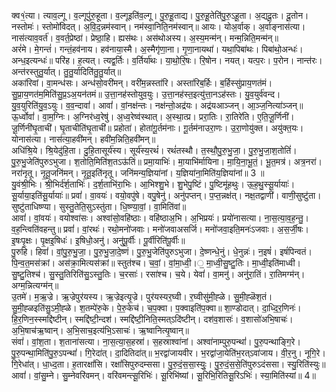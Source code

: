 

  
क्व१॒॑त्या। त्याव॒ल्गू। व॒ल्गूपु॑रु॒हूता। व॒ल्गूइति॑व॒ल्गू। पु॒रु॒हू॒ताद्य। पु॒रु॒हू॒तेति॑पु॒रु॒ऽहू॒ता। अ॒द्यदू॒तः। दू॒तोन। नस्तोमः॑। स्तोमो॑विदत्। अ॒वि॒द॒न्नम॑स्वान्। नम॑स्वा॒निति॒नम॑स्वान्॥ आयः। योअ॒र्वाक्। अ॒र्वाङ्नास॑त्या। नास॑त्याव॒वर्त॑। व॒वर्त॒प्रेष्ठा॑। प्रेष्ठा॒हि। ह्यस॑थः। अस॑थोअस्य। अ॒स्य॒मन्म॑न्। मन्म॒न्निति॒मन्म॑न्॥  
अरं॑मे। मे॒गन्तं॑। गन्तं॒हव॑नाय। हव॑नाया॒स्मै। अ॒स्मैगृ॑णा॒ना। गृ॒णा॒नायथा॑। यथा॒पिबा॑थः। पिबा॑थो॒अन्धः॑। अन्ध॒इत्यन्धः॑॥ परि॑ह। ह॒त्यत्। त्यद्व॒र्तिः। व॒र्तिर्या॑थः। या॒थो॒रि॒षः। रि॒षोन। नयत्। यत्प॒रः। प॒रोन। नान्त॑रः। अन्त॑रस्तुतु॒र्यात्। तु॒तु॒र्यादिति॑तु॒तु॒र्यात्॥  
अका॑रिवां। वा॒मन्ध॑सः। अन्ध॑सो॒वरी॑मन्। वरी॑म॒न्नस्ता॑रि। अस्ता॑रिब॒र्हिः। ब॒र्हिस्सु॑प्राय॒णत॑मं। सु॒प्रा॒य॒णत॑म॒मिति॑सु॒प्र॒ऽअ॒यन॑तमं॥ उ॒त्ता॒नह॑स्तोयुव॒युः। उ॒त्ता॒नह॑स्त॒इत्यु॑त्ता॒नऽह॑स्तः। यु॒व॒युर्व॑वन्द। यु॒व॒युरिति॑यु॒व॒ऽयुः। व॒व॒न्दावां॑। आवां॑। वां॒नक्ष॑न्तः। नक्ष॑न्तो॒अद्र॑यः। अद्र॑यआञ्जन्। आ॒ञ्ज॒नित्या॑ञ्जन्॥  
ऊ॒र्ध्वोवां॑। वा॒म॒ग्निः। अ॒ग्निर॑ध्व॒रेषु॑। अ॒ध्व॒रेष्व॑स्थात्। अ॒स्था॒त्प्र। प्ररा॒तिः। रा॒तिरे॑ति। ए॒ति॒जू॒र्णिनी॑। जू॒र्णिनी॑घृ॒ताची॑। घृ॒ताचीति॑घृ॒ताची॑॥ प्रहोता॑। होता॑गू॒र्तम॑नाः। गू॒र्तम॑नाउरा॒णः। उ॒रा॒णोयु॑क्त। अयु॑क्त॒यः। योनास॑त्या। नास॑त्या॒हवी॑मन्। हवी॑म॒न्निति॒हवी॑मन्॥  
अधि॑श्रि॒ये। श्रि॒येदु॑हि॒ता। दु॒हि॒तासूर्य॑स्य। सूर्य॑स्य॒रथं॑। रथं॑तस्थौ। त॒स्थौ॒पु॒रु॒भु॒जा॒। पु॒रु॒भु॒जा॒श॒तोतिं॑। पु॒रु॒भु॒जेति॑पुरुऽभुजा। श॒तोति॒मिति॑श॒तऽऊ॑तिं॥ प्रमा॒याभिः॑। मा॒याभि॑र्मायिना। मा॒यि॒ना॒भू॒तं॒। भू॒त॒मत्र॑। अत्र॒नरा॑। नरा॑नृतू। नृ॒तू॒जनि॑मन्। नृ॒तू॒इति॑नृतू। जनि॑मन्य॒ज्ञिया॑नां। य॒ज्ञिया॑ना॒मिति॑य॒ज्ञिया॑नां॥ 3 ॥  
यु॒वंश्री॒भिः। श्री॒भिर्द॑र्श॒ताभिः॑। द॒र्श॒ताभि॑रा॒भिः। आ॒भिश्शु॒भे। शु॒भेपु॒ष्टिं। पु॒ष्टिमू॑हथुः। ऊ॒ह॒थु॒स्सू॒र्यायाः॑। सू॒र्याया॒इति॑सू॒र्यायाः॑॥ प्रवां॑। वा॒वयः॑। वयो॒वपु॑षे। वपु॒षेनु॑। अनु॑पप्तन्। प॒प्त॒न्नक्ष॑त्। नक्ष॒तद्वाणी॑। वाणी॒सुष्टु॑ता। सुष्टु॑ताधिष्ण्या। सुस्तु॒तेति॒सुऽस्तु॑ता। धि॒ष्ण्या॒वां॒। वा॒मिति॑वां॥  
आवां॑। वां॒वयः॑। वयोश्वा॑सः। अश्वा॑सो॒वहि॑ष्ठाः। वहि॑ष्ठाअ॒भि। अ॒भिप्रयः॑। प्रयो॑नासत्या। ना॒स॒त्या॒व॒ह॒न्तु॒। व॒ह॒न्त्विति॑वहन्तु॥ प्रवां॑। वां॒रथः॑। रथो॒मनो॑जवाः। मनो॑जवाअसर्जि। मनो॑जवा॒इति॒मनः॑ऽजवाः। अ॒स॒र्जी॒षः। इ॒षःपृ॒क्षः। पृ॒क्षइ॒षिधः॑। इ॒षिधो॒अनु॑। अनु॑पू॒र्वीः। पू॒र्वीरिति॑पू॒र्वीः॥  
पु॒रुहि। हिवां॑। वां॒पु॒रु॒भु॒जा॒। पु॒रु॒भु॒जा॒दे॒ष्णं। पु॒रु॒भु॒जेति॑पुरुऽभुजा। दे॒ष्णन्धे॒नुं। धे॒नुन्नः॑। न॒इषं॑। इषं॑पिन्वतं। पि॒न्व॒त॒मस॑क्रां। अस॑क्रा॒मित्यस॑क्रां॥ स्तुत॑श्च। च॒वां॒। वां॒मा॒ध्वी॒।॒ मा॒ध्वी॒सु॒ष्टु॒तिः। मा॒ध्वी॒इति॑माध्वी। सु॒ष्टु॒तिश्च॑। सु॒स्तु॒तिरिति॑सु॒ऽस्तु॒तिः। च॒रसाः॑। रसा॑श्च। च॒ये। येवां॑। वा॒मनु॑। अनु॑रा॒तिं। रा॒तिमग्म॑न्। अग्म॒न्नित्यग्म॑न्॥  
उ॒तमे॑। म॒ऋ॒ज्रे। ऋ॒ज्रेपुर॑यस्य। ऋ॒ज्रेइत्यृ॒ज्रे। पुर॑यस्यर॒घ्वी। र॒घ्वीसु॑मी॒ह्ळे। सु॒मी॒ह्ळॆश॒तं। सु॒मी॒ह्ळइति॑सु॒ऽमी॒ह्ळे। श॒तम्पे॑रु॒के। पे॒रु॒केच॑। च॒प॒क्वा। प॒क्वाइति॑प॒क्वा॥ शा॒ण्डोदात्। दा॒ध्दि॒र॒णिनः॑। हि॒र॒णिन॒स्स्मद्दि॑ष्टीन्। स्मद्दि॑ष्टी॒न्दश॑। स्मद्दि॑ष्टी॒निति॒स्मत्ऽदि॑ष्टीन्। दश॑व॒शासः॑। व॒शासो॑अभि॒षाचः॑। अ॒भि॒षाच॑ऋ॒ष्वान्। अ॒भि॒साच॒इत्य॑भि॒ऽसाचः॑। ऋ॒ष्वानित्यृ॒ष्वान्॥  
संवां॑। वां॒श॒ता। श॒ताना॑सत्या। ना॒स॒त्या॒स॒हस्रा॑। स॒हस्राश्वा॑नां। अश्वा॑नाम्पुरु॒पन्थां॑। पु॒रु॒पन्थाङ्गि॒रे। पु॒रु॒पन्था॒मिति॑पु॒रु॒ऽपन्थां॑। गि॒रेदा॑त्। दा॒दितिदा॑त्॥ भ॒रद्वा॑जायवीर। भ॒रद्वा॑जा॒येति॑भ॒रत्ऽवा॑जाय। वी॒र॒नु। नूगि॒रे। गि॒रेधा॑त्। धा॒ध्द॒ता। ह॒तारक्षां॑सि। रक्षां॑सिपुरुदम्ससा। पु॒रु॒दं॒स॒सा॒स्युः॒। पु॒रु॒दं॒स॒से॒ति॑पुरुऽदंससा। स्यु॒रिति॑स्युः॥  
आवां॑। वां॒सु॒म्ने। सु॒म्नेवरि॑वमन्। वरि॑वमन्त्सू॒रिभिः॑। सू॒रिभि॑ष्यां। सू॒रिभि॒रितिसू॒रिऽभिः॑। स्या॒मिति॑स्यां॥ 4॥  

